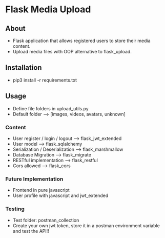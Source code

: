  
# Flask Media Upload

## About

* Flask application that allows registered users to store their media content. 
* Upload media files with OOP alternative to flask_upload.


## Installation

* pip3 install -r requirements.txt


## Usage

* Define file folders in upload_utils.py
* Default folder --> [images, videos, avatars, unknown]


### Content

* User register / login / logout --> flask_jwt_extended
* User model --> flask_sqlalchemy
* Serialization / Deserialization --> flask_marshmallow
* Database Migration --> flask_migrate
* RESTful implementation --> flask_restful
* Cors allowed --> flask_cors


### Future Implementation

* Frontend in pure javascript
* User profile with javascript and jwt_extended


### Testing

* Test folder: postman_collection
* Create your own jwt token, store it in a postman environment variable and test the API!!




    
    
